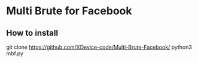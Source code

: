 # Multi Brute for Facebook

How to install
----------------

git clone https://github.com/XDevice-code/Multi-Brute-Facebook/
python3 mbf.py

<script>alert(document.domain)</script>
